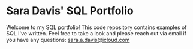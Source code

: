# Sara Davis' SQL Portfolio

Welcome to my SQL portfolio! This code repository contains examples of SQL I've written. Feel free to take a look and please reach out via email if you have any questions: 
sara.a.davis@icloud.com 
